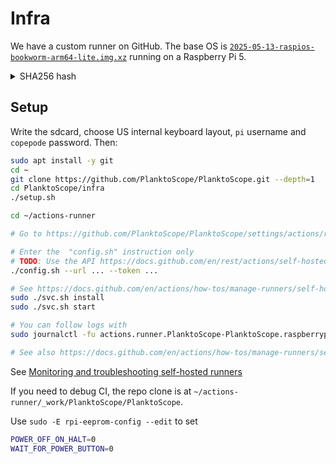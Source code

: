 # Infra

We have a custom runner on GitHub. The base OS is [`2025-05-13-raspios-bookworm-arm64-lite.img.xz`](https://downloads.raspberrypi.com/raspios_lite_arm64/images/raspios_lite_arm64-2025-05-13/2025-05-13-raspios-bookworm-arm64-lite.img.xz) running on a Raspberry Pi 5.

<details>
    <summary>SHA256 hash</summary>
    62d025b9bc7ca0e1facfec74ae56ac13978b6745c58177f081d39fbb8041ed45
</details>

## Setup

Write the sdcard, choose US internal keyboard layout, `pi` username and `copepode` password. Then:

```sh
sudo apt install -y git
cd ~
git clone https://github.com/PlanktoScope/PlanktoScope.git --depth=1
cd PlanktoScope/infra
./setup.sh

cd ~/actions-runner

# Go to https://github.com/PlanktoScope/PlanktoScope/settings/actions/runners/new?arch=arm64&os=linux

# Enter the  "config.sh" instruction only
# TODO: Use the API https://docs.github.com/en/rest/actions/self-hosted-runners?apiVersion=2022-11-28#create-a-registration-token-for-a-repository
./config.sh --url ... --token ...

# See https://docs.github.com/en/actions/how-tos/manage-runners/self-hosted-runners/configure-the-application
sudo ./svc.sh install
sudo ./svc.sh start

# You can follow logs with
sudo journalctl -fu actions.runner.PlanktoScope-PlanktoScope.raspberrypi.service

# See also https://docs.github.com/en/actions/how-tos/manage-runners/self-hosted-runners/monitor-and-troubleshoot
```

See [Monitoring and troubleshooting self-hosted runners](https://docs.github.com/en/actions/how-tos/manage-runners/self-hosted-runners/monitor-and-troubleshoot)

If you need to debug CI, the repo clone is at `~/actions-runner/_work/PlanktoScope/PlanktoScope`.

Use `sudo -E rpi-eeprom-config --edit` to set

```sh
POWER_OFF_ON_HALT=0
WAIT_FOR_POWER_BUTTON=0
```

